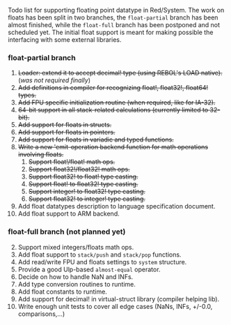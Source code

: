 Todo list for supporting floating point datatype in Red/System. The work on floats has been split in two branches, the `float-partial` branch has been almost finished, while the `float-full` branch has been postponed and not scheduled yet. The initial float support is meant for making possible the interfacing with some external libraries.

### float-partial branch

1. <strike>Loader: extend it to accept decimal! type (using REBOL's LOAD native).</strike> (<i>was not required finally</i>)
2. <strike>Add definitions in compiler for recognizing float!, float32!, float64! types.</strike>
3. <strike>Add FPU specific initialization routine (when required, like for IA-32).</strike>
4. <strike>64-bit support in all stack-related calculations (currently limited to 32-bit).</strike>
5. <strike>Add support for floats in structs.</strike>
6. <strike>Add support for floats in pointers.</strike>
7. <strike>Add support for floats in variadic and typed functions.</strike>
7. <strike>Write a new 'emit-operation backend function for math operations involving floats.</strike>
    1. <strike>Support float!/float! math ops.</strike>
    2. <strike>Support float32!/float32! math ops.</strike>
    3. <strike>Support float32! to float! type casting.</strike>
    4. <strike>Support float! to float32! type casting.</strike>
    5. <strike>Support integer! to float32! type casting.</strike>
    5. <strike>Support float32! to integer! type casting.</strike>
13. Add float datatypes description to language specification document.
12. Add float support to ARM backend.

### float-full branch (not planned yet)

2. Support mixed integers/floats math ops.
3. Add float support to `stack/push` and `stack/pop` functions.
8. Add read/write FPU and floats settings to `system` structure.
8. Provide a good Ulp-based `almost-equal` operator.
8. Decide on how to handle NaN and INFs.
9. Add type conversion routines to runtime.
10. Add float constants to runtime.
11. Add support for decimal! in virtual-struct library (compiler helping lib).
12. Write enough unit tests to cover all edge cases (NaNs, INFs, +/-0.0, comparisons,...)
